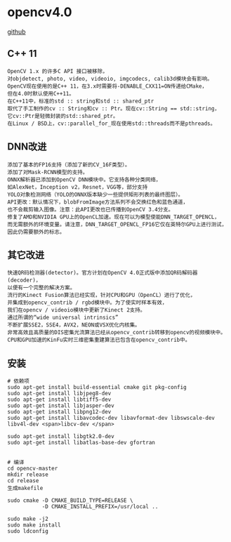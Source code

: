 # opencv4.0
[github](https://github.com/opencv/opencv/tree/4.0.0)

## C++ 11
    OpenCV 1.x 的许多C API 接口被移除，
    对objdetect, photo, video, videoio, imgcodecs, calib3d模块会有影响。
    OpenCV现在使用的是C++ 11，在3.x时需要将-DENABLE_CXX11=ON传递给CMake，
    但在4.0时默认使用C++11。
    在C++11中，标准的std :: string和std :: shared_ptr
    取代了手工制作的cv :: String和cv :: Ptr。现在cv::String == std::string，
    它cv::Ptr是轻微封装的std::shared_ptr。
    在Linux / BSD上，cv::parallel_for_现在使用std::threads而不是pthreads。

## DNN改进
    添加了基本的FP16支持（添加了新的CV_16F类型）。
    添加了对Mask-RCNN模型的支持。
    ONNX解析器已添加到OpenCV DNN模块中。它支持各种分类网络，
    如AlexNet，Inception v2，Resnet，VGG等，部分支持
    YOLO对象检测网络（YOLO的ONNX版本缺少一些提供矩形列表的最终图层）。
    API更改：默认情况下，blobFromImage方法系列不会交换红色和蓝色通道，
    也不会裁剪输入图像。注意：此API更改也已传播到OpenCV 3.4分支。
    修复了AMD和NVIDIA GPU上的OpenCL加速。现在可以为模型使能DNN_TARGET_OPENCL，
    而无需额外的环境变量。请注意，DNN_TARGET_OPENCL_FP16它仅在英特尔GPU上进行测试，
    因此仍需要额外的标志。
## 其它改进
    快速QR码检测器(detector)。官方计划在OpenCV 4.0正式版中添加QR码解码器(decoder)，
    以便有一个完整的解决方案。
    流行的Kinect Fusion算法已经实现，针对CPU和GPU（OpenCL）进行了优化，
    并集成到opencv_contrib / rgbd模块中。为了使实时样本有效，
    我们在opencv / videoio模块中更新了Kinect 2支持。
    通过所谓的“wide universal intrinsics”
    不断扩展SSE2，SSE4，AVX2，NEON或VSX优化内核集。
    非常高效且高质量的DIS密集光流算法已经从opencv_contrib转移到opencv的视频模块中。
    CPU和GPU加速的KinFu实时三维密集重建算法已包含在opencv_contrib中。

## 安装

    # 依赖项
    sudo apt-get install build-essential cmake git pkg-config  
    sudo apt-get install libjpeg8-dev   
    sudo apt-get install libtiff5-dev   
    sudo apt-get install libjasper-dev   
    sudo apt-get install libpng12-dev  
    sudo apt-get install libavcodec-dev libavformat-dev libswscale-dev libv4l-dev <span>libcv-dev </span>

    sudo apt-get install libgtk2.0-dev  
    sudo apt-get install libatlas-base-dev gfortran  
    
    
    # 编译
    cd opencv-master
    mkdir release 
    cd release 
    生成makefile

    sudo cmake -D CMAKE_BUILD_TYPE=RELEASE \  
               -D CMAKE_INSTALL_PREFIX=/usr/local ..  

    sudo make -j2
    sudo make install  
    sudo ldconfig  

